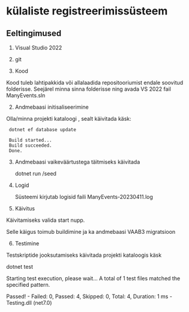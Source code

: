 # külaliste registreerimissüsteem

Eeltingimused
 ---------------------------
 
 1. Visual Studio 2022
 2. git
 
 1. Kood
 
 Kood tuleb lahtipakkida või allalaadida repositooriumist endale soovitud folderisse.
 Seejärel minna sinna folderisse ning avada VS 2022 fail ManyEvents.sln
 
 2. Andmebaasi initisaliseerimine
 
Olla/minna projekti kataloogi , sealt käivitada käsk:

	 dotnet ef database update 
 
	 Build started...
	 Build succeeded.
	 Done.
   
3. Andmebaasi vaikeväärtustega täitmiseks käivitada  
	
	 dotnet run /seed 
   
4. Logid

   Süsteemi kirjutab logisid faili ManyEvents-20230411.log	
   
5. Käivitus

Käivitamiseks valida start nupp.

Selle käigus toimub buildimine ja ka andmebaasi VAAB3 migratsioon


6. Testimine

Testskriptide jooksutamiseks käivitada projekti kataloogis käsk

  dotnet test
  
 Starting test execution, please wait...
A total of 1 test files matched the specified pattern.

Passed!  - Failed:     0, Passed:     4, Skipped:     0, Total:     4, Duration: 1 ms - Testing.dll (net7.0)


 

